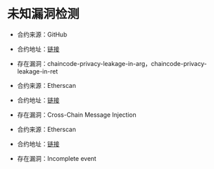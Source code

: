 # 未知漏洞检测

* 合约来源：GitHub
* 合约地址：[链接](https://github.com/True-SQN/fabric/blob/d67d421d6128321c500c1936e6abe98ba1004696/integration/chaincode/kvexecutor/chaincode.go)
* 存在漏洞：chaincode-privacy-leakage-in-arg，chaincode-privacy-leakage-in-ret

* 合约来源：Etherscan
* 合约地址：[链接](https://etherscan.io/address/0x5427FEFA711Eff984124bFBB1AB6fbf5E3DA1820#code)
* 存在漏洞：Cross-Chain Message Injection

* 合约来源：Etherscan
* 合约地址：[链接](https://etherscan.io/address/0x2dccdb493827e15a5dc8f8b72147e6c4a5620857#code)
* 存在漏洞：Incomplete event
